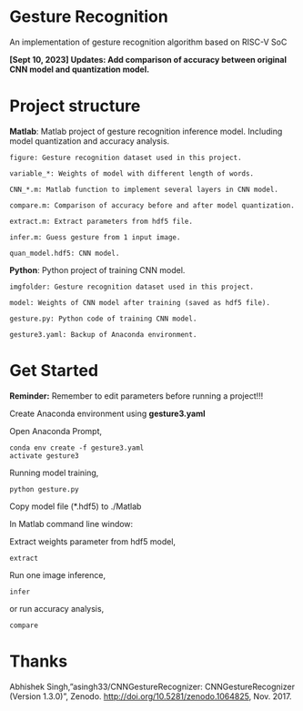 # Gesture Recognition
 An implementation of gesture recognition algorithm based on RISC-V SoC

**\[Sept 10, 2023\] Updates: Add comparison of accuracy between original CNN model and quantization model.**

# Project structure
**Matlab**: Matlab project of gesture recognition inference model. Including model quantization and accuracy analysis.

    figure: Gesture recognition dataset used in this project.

    variable_*: Weights of model with different length of words.

    CNN_*.m: Matlab function to implement several layers in CNN model.

    compare.m: Comparison of accuracy before and after model quantization.

    extract.m: Extract parameters from hdf5 file.

    infer.m: Guess gesture from 1 input image.

    quan_model.hdf5: CNN model.

**Python**: Python project of training CNN model.

    imgfolder: Gesture recognition dataset used in this project. 

    model: Weights of CNN model after training (saved as hdf5 file).

    gesture.py: Python code of training CNN model.

    gesture3.yaml: Backup of Anaconda environment.

# Get Started
**Reminder:** Remember to edit parameters before running a project!!!

Create Anaconda environment using **gesture3.yaml**

Open Anaconda Prompt,
```Shell
conda env create -f gesture3.yaml
activate gesture3
```

Running model training,
```Shell
python gesture.py
```

Copy model file (*.hdf5) to ./Matlab

In Matlab command line window:

Extract weights parameter from hdf5 model,
```Shell
extract
```

Run one image inference,
```Shell
infer
```
or run accuracy analysis,
```Shell
compare
```

# Thanks
Abhishek Singh,”asingh33/CNNGestureRecognizer: CNNGestureRecognizer (Version 1.3.0)”, Zenodo. http://doi.org/10.5281/zenodo.1064825, Nov. 2017. 
